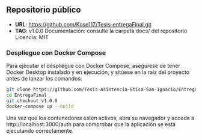 ## Repositorio público
- **URL**: https://github.com/Kose117/Tesis-entregaFinal.git
- **TAG**: v1.0.0
Documentación: consulte la carpeta docs/ del repositorio
Licencia: MIT

### Despliegue con Docker Compose
Para ejecutar el despliegue con Docker Compose, asegúrese de tener Docker Desktop instalado y en ejecución, y sitúese en la raíz del proyecto antes de lanzar los comandos:

```bash
git clone https://github.com/Tesis-Asistencia-Etica-San-Ignacio/EntregaFinal.git
cd EntregaFinal
git checkout v1.0.0
docker-compose up --build
```
Una vez que los contenedores estén activos, abra su navegador y acceda a
http://localhost:3000/auth
para comprobar que la aplicación se está ejecutando correctamente.

